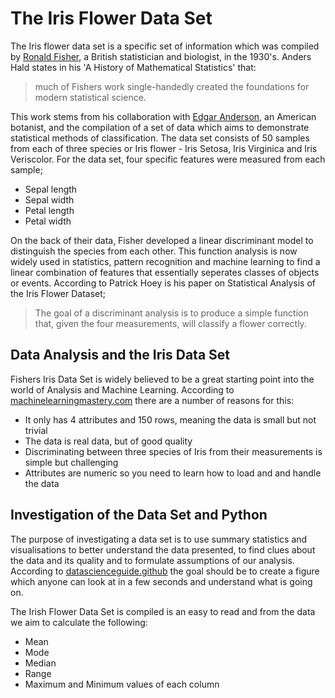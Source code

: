 # The Iris Flower Data Set

The Iris flower data set is a specific set of information which was compiled by [Ronald Fisher](https://en.wikipedia.org/wiki/Ronald_Fisher), a British statistician and biologist, in the 1930's. Anders Hald states in his 'A History of Mathematical Statistics' that: 

> much of Fishers work single-handedly created the foundations for modern statistical science. 

This work stems from his collaboration with [Edgar Anderson](https://en.wikipedia.org/wiki/Edgar_Anderson), an American botanist, and the compilation of a set of data which aims to demonstrate statistical methods of classification. The data set consists of 50 samples from each of three species or Iris flower - Iris Setosa, Iris Virginica and Iris Veriscolor. For the data set, four specific features were measured from each sample;

- Sepal length
- Sepal width
- Petal length
- Petal width

On the back of their data, Fisher developed a linear discriminant model to distinguish the species from each other. This function analysis is now widely used in statistics, pattern recognition and machine learning to find a linear combination of features that essentially seperates classes of objects or events. According to Patrick Hoey is his paper on Statistical Analysis of the Iris Flower Dataset; 

> The goal of a discriminant analysis is to produce a simple function that, given the four measurements, will classify a flower correctly. 

## Data Analysis and the Iris Data Set

Fishers Iris Data Set is widely believed to be a great starting point into the world of Analysis and Machine Learning. According to [machinelearningmastery.com](https://machinelearningmastery.com/machine-learning-in-python-step-by-step/) there are a number of reasons for this:

- It only has 4 attributes and 150 rows, meaning the data is small but not trivial
- The data is real data, but of good quality
- Discriminating between three species of Iris from their measurements is simple but challenging
- Attributes are numeric so you need to learn how to load and and handle the data

## Investigation of the Data Set and Python

The purpose of investigating a data set is to use summary statistics and visualisations to better understand the data presented, to find clues about the data and its quality and to formulate assumptions of our analysis. According to [datascienceguide.github](https://datascienceguide.github.io/exploratory-data-analysis) the goal should be to create a figure which anyone can look at in a few seconds and understand what is going on. 

The Irish Flower Data Set is compiled is an easy to read and from the data we aim to calculate the following:

- Mean
- Mode
- Median
- Range
- Maximum and Minimum values of each column
